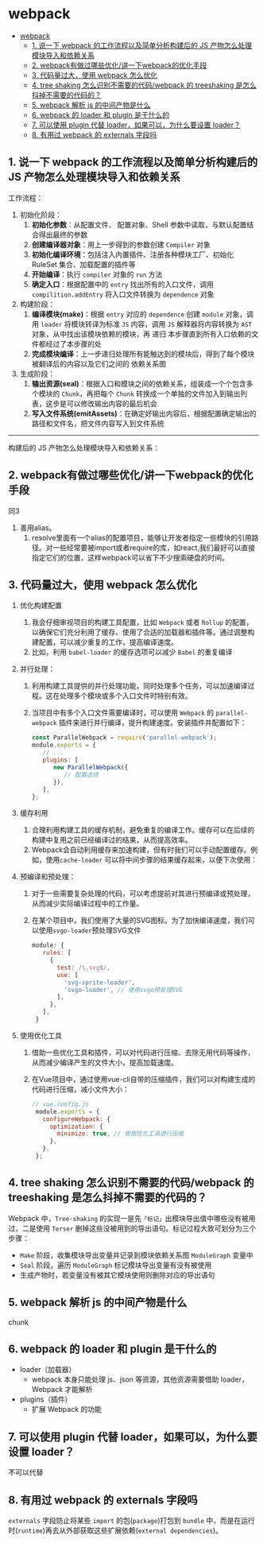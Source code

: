 # webpack

- [webpack](#webpack)
  - [1. 说一下 webpack 的工作流程以及简单分析构建后的 JS 产物怎么处理模块导入和依赖关系](#1-说一下-webpack-的工作流程以及简单分析构建后的-js-产物怎么处理模块导入和依赖关系)
  - [2. webpack有做过哪些优化/讲一下webpack的优化手段](#2-webpack有做过哪些优化讲一下webpack的优化手段)
  - [3. 代码量过大，使用 webpack 怎么优化](#3-代码量过大使用-webpack-怎么优化)
  - [4. tree shaking 怎么识别不需要的代码/webpack 的 treeshaking 是怎么抖掉不需要的代码的？](#4-tree-shaking-怎么识别不需要的代码webpack-的-treeshaking-是怎么抖掉不需要的代码的)
  - [5. webpack 解析 js 的中间产物是什么](#5-webpack-解析-js-的中间产物是什么)
  - [6. webpack 的 loader 和 plugin 是干什么的](#6-webpack-的-loader-和-plugin-是干什么的)
  - [7. 可以使用 plugin 代替 loader，如果可以，为什么要设置 loader？](#7-可以使用-plugin-代替-loader如果可以为什么要设置-loader)
  - [8. 有用过 webpack 的 externals 字段吗](#8-有用过-webpack-的-externals-字段吗)

## 1. 说一下 webpack 的工作流程以及简单分析构建后的 JS 产物怎么处理模块导入和依赖关系

工作流程：

1. 初始化阶段：
   1. **初始化参数**：从配置文件、 配置对象、Shell 参数中读取，与默认配置结合得出最终的参数
   2. **创建编译器对象**：用上一步得到的参数创建 `Compiler` 对象
   3. **初始化编译环境**：包括注入内置插件、注册各种模块工厂、初始化 RuleSet 集合、加载配置的插件等
   4. **开始编译**：执行 `compiler` 对象的 `run` 方法
   5. **确定入口**：根据配置中的 `entry` 找出所有的入口文件，调用 `compilition.addEntry` 将入口文件转换为 `dependence` 对象
2. 构建阶段：
   1. **编译模块(make)**：根据 `entry` 对应的 `dependence` 创建 `module` 对象，调用 `loader` 将模块转译为标准 `JS` 内容，调用 `JS` 解释器将内容转换为 `AST` 对象，从中找出该模块依赖的模块，再 递归 本步骤直到所有入口依赖的文件都经过了本步骤的处
   2. **完成模块编译**：上一步递归处理所有能触达到的模块后，得到了每个模块被翻译后的内容以及它们之间的 依赖关系图
3. 生成阶段：
   1. **输出资源(seal)**：根据入口和模块之间的依赖关系，组装成一个个包含多个模块的 `Chunk`，再把每个 `Chunk` 转换成一个单独的文件加入到输出列表，这步是可以修改输出内容的最后机会
   2. **写入文件系统(emitAssets)**：在确定好输出内容后，根据配置确定输出的路径和文件名，把文件内容写入到文件系统

***

构建后的 JS 产物怎么处理模块导入和依赖关系：

## 2. webpack有做过哪些优化/讲一下webpack的优化手段

同3

1. 善用alias。
   1. resolve里面有一个alias的配置项目，能够让开发者指定一些模块的引用路径。对一些经常要被import或者require的库，如react,我们最好可以直接指定它们的位置，这样webpack可以省下不少搜索硬盘的时间。

## 3. 代码量过大，使用 webpack 怎么优化

1. 优化构建配置
   1. 我会仔细审视项目的构建工具配置，比如 `Webpack` 或者 `Rollup` 的配置，以确保它们充分利用了缓存、使用了合适的加载器和插件等。通过调整构建配置，可以减少重复的工作，提高编译速度。
   2. 比如，利用 `babel-loader` 的缓存选项可以减少 `Babel` 的重复编译
2. 并行处理：
   1. 利用构建工具提供的并行处理功能，同时处理多个任务，可以加速编译过程。这在处理多个模块或多个入口文件时特别有效。
   2. 当项目中有多个入口文件需要编译时，可以使用 `Webpack` 的 `parallel-webpack` 插件来进行并行编译，提升构建速度。安装插件并配置如下：

      ```js
      const ParallelWebpack = require('parallel-webpack');
      module.exports = {
         // ...
         plugins: [
            new ParallelWebpack({
               // 配置选项
            }),
         ],
      };
      ```

3. 缓存利用
   1. 合理利用构建工具的缓存机制，避免重复的编译工作。缓存可以在后续的构建中复用之前已经编译过的结果，从而提高效率。
   2. Webpack会自动利用缓存来加速构建，但有时我们可以手动配置缓存。例如，使用`cache-loader` 可以将中间步骤的结果缓存起来，以便下次使用：
4. 预编译和预处理：
   1. 对于一些需要复杂处理的代码，可以考虑提前对其进行预编译或预处理，从而减少实际编译过程中的工作量。
   2. 在某个项目中，我们使用了大量的SVG图标。为了加快编译速度，我们可以使用`svgo-loader`预处理SVG文件

      ```js
      module: {
         rules: [
           {
             test: /\.svg$/,
             use: [
               'svg-sprite-loader',
               'svgo-loader', // 使用svgo预处理SVG
             ],
           },
         ],
       }
      ```

5. 使用优化工具
   1. 借助一些优化工具和插件，可以对代码进行压缩、去除无用代码等操作，从而减少编译产生的文件大小，提高加载速度。
   2. 在Vue项目中，通过使用vue-cli自带的压缩插件，我们可以对构建生成的代码进行压缩，减小文件大小：

      ```js
      // vue.config.js
       module.exports = {
         configureWebpack: {
           optimization: {
             minimize: true, // 使用优化工具进行压缩
           },
         },
       };
      ```

## 4. tree shaking 怎么识别不需要的代码/webpack 的 treeshaking 是怎么抖掉不需要的代码的？

Webpack 中，`Tree-shaking` 的实现一是先`「标记」`出模块导出值中哪些没有被用过，二是使用 `Terser` 删掉这些没被用到的导出语句。标记过程大致可划分为三个步骤：

- `Make` 阶段，收集模块导出变量并记录到模块依赖关系图 `ModuleGraph` 变量中
- `Seal` 阶段，遍历 `ModuleGraph` 标记模块导出变量有没有被使用
- 生成产物时，若变量没有被其它模块使用则删除对应的导出语句

## 5. webpack 解析 js 的中间产物是什么

chunk

## 6. webpack 的 loader 和 plugin 是干什么的

- loader（加载器）  
  - webpack 本身只能处理 js、json 等资源，其他资源需要借助 loader，Webpack 才能解析
- plugins（插件）  
  - 扩展 Webpack 的功能

## 7. 可以使用 plugin 代替 loader，如果可以，为什么要设置 loader？

不可以代替

## 8. 有用过 webpack 的 externals 字段吗

`externals` 字段防止将某些 `import` 的包(`package`)打包到 `bundle` 中，而是在运行时(`runtime`)再去从外部获取这些扩展依赖(`external dependencies`)。
